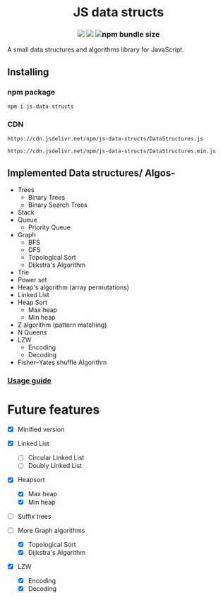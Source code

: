 
<h1 align="center">
JS data structs<br>

</h1>
<h3 align="center">

<img src ="https://img.shields.io/npm/dt/js-data-structs.svg?style=for-the-badge">
<img src ="https://img.shields.io/npm/v/js-data-structs.svg?style=for-the-badge">
<!-- <img alt="jsDelivr hits (npm)" src="https://img.shields.io/jsdelivr/npm/hm/js-data-structs?style=for-the-badge"> -->
<img alt="npm bundle size" src="https://img.shields.io/bundlephobia/min/js-data-structs?style=for-the-badge">

</h3>


A small data structures and algorithms library for JavaScript.

## Installing
### npm package
`npm i js-data-structs`

### CDN
`https://cdn.jsdelivr.net/npm/js-data-structs/DataStructures.js`

`https://cdn.jsdelivr.net/npm/js-data-structs/DataStructures.min.js`

## Implemented Data structures/ Algos-
- Trees
    - Binary Trees
    - Binary Search Trees
- Stack
- Queue
    - Priority Queue
- Graph 
    - BFS
    - DFS
    - Topological Sort
    - Dijkstra's Algorithm
- Trie
- Power set
- Heap's algorithm (array permutations)
- Linked List
- Heap Sort
    - Max heap
    - Min heap
- Z algorithm (pattern matching)
- N Queens
- LZW
    - Encoding
    - Decoding
- Fisher–Yates shuffle Algorithm

### [Usage guide](https://data-structs.netlify.com/guide/trees.html)


# Future features
- [x] Minified version

- [x] Linked List
    - [ ] Circular Linked List
    - [ ] Doubly Linked List
- [x] Heapsort
    - [x] Max heap
    - [x] Min heap
- [ ] Suffix trees
- [ ] More Graph algorithms
    - [x] Topological Sort
    - [x] Dijkstra's Algorithm
- [x] LZW
    - [x] Encoding
    - [x] Decoding